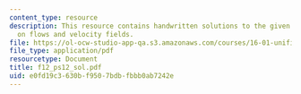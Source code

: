 ```yaml
---
content_type: resource
description: This resource contains handwritten solutions to the given problem set
  on flows and velocity fields.
file: https://ol-ocw-studio-app-qa.s3.amazonaws.com/courses/16-01-unified-engineering-i-ii-iii-iv-fall-2005-spring-2006/e0fd19c3630bf9507bdbfbbb0ab7242e_f12_ps12_sol.pdf
file_type: application/pdf
resourcetype: Document
title: f12_ps12_sol.pdf
uid: e0fd19c3-630b-f950-7bdb-fbbb0ab7242e
---
```

